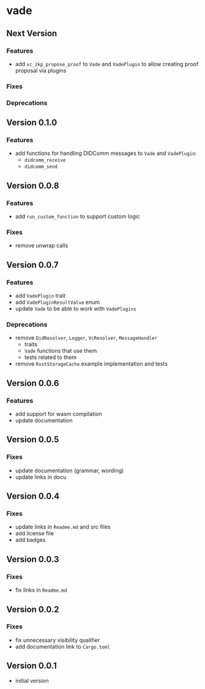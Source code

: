 # vade

## Next Version

### Features

- add `vc_zkp_propose_proof` to `Vade` and `VadePlugin` to allow creating proof proposal via plugins

### Fixes

### Deprecations

## Version 0.1.0

### Features

- add functions for handling DIDComm messages to `Vade` and `VadePlugin`:
  - `didcomm_receive`
  - `didcomm_send`

## Version 0.0.8

### Features

- add `run_custom_function` to support custom logic

### Fixes

- remove unwrap calls

## Version 0.0.7

### Features

- add `VadePlugin` trait
- add `VadePluginResultValue` enum
- update `Vade` to be able to work with `VadePlugins`

### Deprecations

- remove `DidResolver`, `Logger`, `VcResolver`, `MessageHandler`
  - traits
  - `Vade` functions that use them
  - tests related to them
- remove `RustStorageCache` example implementation and tests

## Version 0.0.6

### Features

- add support for wasm compilation
- update documentation

## Version 0.0.5

### Fixes

- update documentation (grammar, wording)
- update links in docu

## Version 0.0.4

### Fixes

- update links in `Readme.md` and src files
- add license file
- add badges

## Version 0.0.3

### Fixes

- fix links in `Readme.md`

## Version 0.0.2

### Fixes

- fix unnecessary visibility qualifier
- add documentation link to `Cargo.toml`

## Version 0.0.1

- initial version
